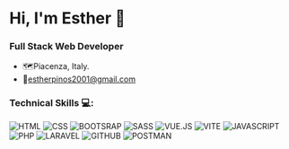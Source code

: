 <h1>Hi, I'm Esther 👋</h1> 

### Full Stack Web Developer

- 🗺️Piacenza, Italy.
- 📧estherpinos2001@gmail.com

### Technical Skills 💻:

![HTML](https://img.shields.io/badge/HTML_5-ff763f) 
![CSS](https://img.shields.io/badge/CSS-5183cc) 
![BOOTSRAP](https://img.shields.io/badge/BOOTSTRAP-bc9ae3) 
![SASS](https://img.shields.io/badge/SASS-FF007F) 
![VUE.JS](https://img.shields.io/badge/VUE.JS-9ae3ac) 
![VITE](https://img.shields.io/badge/VITE-fa8072) 
![JAVASCRIPT](https://img.shields.io/badge/JAVASCRIPT-yellow)
![PHP](https://img.shields.io/badge/PHP-FF007F) 
![LARAVEL](https://img.shields.io/badge/CSS-red) 
![GITHUB](https://img.shields.io/badge/GITHUB-4A4A4A) 
![POSTMAN](https://img.shields.io/badge/POSTMAN-orange)







